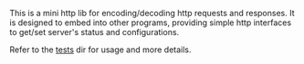 This is a mini http lib for encoding/decoding http requests and responses. It is designed to embed into other programs, providing simple http interfaces to get/set server's status and configurations.

Refer to the [tests](tests) dir for usage and more details.
